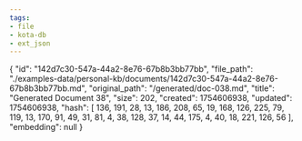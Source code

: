 ```yaml
---
tags:
- file
- kota-db
- ext_json
---
```

{
  "id": "142d7c30-547a-44a2-8e76-67b8b3bb77bb",
  "file_path": "./examples-data/personal-kb/documents/142d7c30-547a-44a2-8e76-67b8b3bb77bb.md",
  "original_path": "/generated/doc-038.md",
  "title": "Generated Document 38",
  "size": 202,
  "created": 1754606938,
  "updated": 1754606938,
  "hash": [
    136,
    191,
    28,
    13,
    186,
    208,
    65,
    19,
    168,
    126,
    225,
    79,
    119,
    13,
    170,
    91,
    49,
    31,
    81,
    4,
    38,
    128,
    37,
    14,
    44,
    175,
    4,
    40,
    18,
    221,
    126,
    56
  ],
  "embedding": null
}
